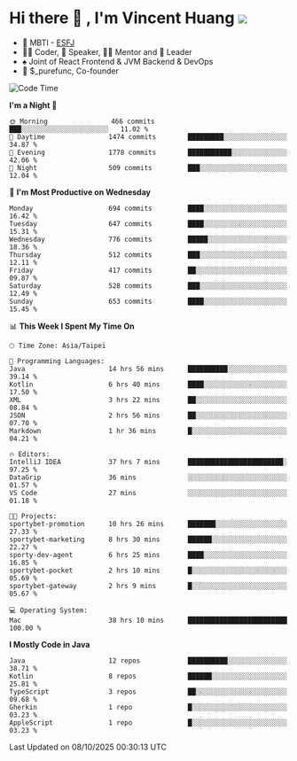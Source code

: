 # Hi there 👋 , I'm Vincent Huang ![](https://komarev.com/ghpvc/?username=Jian-Min-Huang)
- 👀 MBTI - [ESFJ](https://www.16personalities.com/esfj-personality)
- 👨‍💻 Coder, 🎤 Speaker, 👨‍🏫 Mentor and 🚀 Leader
- ♠️ Joint of React Frontend & JVM Backend & DevOps
- 💼 $_purefunc, Co-founder

<!--START_SECTION:waka-->
![Code Time](http://img.shields.io/badge/Code%20Time-6%2C041%20hrs%2048%20mins-blue)

**I'm a Night 🦉** 

```text
🌞 Morning                466 commits         ███░░░░░░░░░░░░░░░░░░░░░░   11.02 % 
🌆 Daytime                1474 commits        █████████░░░░░░░░░░░░░░░░   34.87 % 
🌃 Evening                1778 commits        ███████████░░░░░░░░░░░░░░   42.06 % 
🌙 Night                  509 commits         ███░░░░░░░░░░░░░░░░░░░░░░   12.04 % 
```
📅 **I'm Most Productive on Wednesday** 

```text
Monday                   694 commits         ████░░░░░░░░░░░░░░░░░░░░░   16.42 % 
Tuesday                  647 commits         ████░░░░░░░░░░░░░░░░░░░░░   15.31 % 
Wednesday                776 commits         █████░░░░░░░░░░░░░░░░░░░░   18.36 % 
Thursday                 512 commits         ███░░░░░░░░░░░░░░░░░░░░░░   12.11 % 
Friday                   417 commits         ██░░░░░░░░░░░░░░░░░░░░░░░   09.87 % 
Saturday                 528 commits         ███░░░░░░░░░░░░░░░░░░░░░░   12.49 % 
Sunday                   653 commits         ████░░░░░░░░░░░░░░░░░░░░░   15.45 % 
```


📊 **This Week I Spent My Time On** 

```text
🕑︎ Time Zone: Asia/Taipei

💬 Programming Languages: 
Java                     14 hrs 56 mins      ██████████░░░░░░░░░░░░░░░   39.14 % 
Kotlin                   6 hrs 40 mins       ████░░░░░░░░░░░░░░░░░░░░░   17.50 % 
XML                      3 hrs 22 mins       ██░░░░░░░░░░░░░░░░░░░░░░░   08.84 % 
JSON                     2 hrs 56 mins       ██░░░░░░░░░░░░░░░░░░░░░░░   07.70 % 
Markdown                 1 hr 36 mins        █░░░░░░░░░░░░░░░░░░░░░░░░   04.21 % 

🔥 Editors: 
IntelliJ IDEA            37 hrs 7 mins       ████████████████████████░   97.25 % 
DataGrip                 36 mins             ░░░░░░░░░░░░░░░░░░░░░░░░░   01.57 % 
VS Code                  27 mins             ░░░░░░░░░░░░░░░░░░░░░░░░░   01.18 % 

🐱‍💻 Projects: 
sportybet-promotion      10 hrs 26 mins      ███████░░░░░░░░░░░░░░░░░░   27.33 % 
sportybet-marketing      8 hrs 30 mins       ██████░░░░░░░░░░░░░░░░░░░   22.27 % 
sporty-dev-agent         6 hrs 25 mins       ████░░░░░░░░░░░░░░░░░░░░░   16.85 % 
sportybet-pocket         2 hrs 10 mins       █░░░░░░░░░░░░░░░░░░░░░░░░   05.69 % 
sportybet-gateway        2 hrs 9 mins        █░░░░░░░░░░░░░░░░░░░░░░░░   05.67 % 

💻 Operating System: 
Mac                      38 hrs 10 mins      █████████████████████████   100.00 % 
```

**I Mostly Code in Java** 

```text
Java                     12 repos            ██████████░░░░░░░░░░░░░░░   38.71 % 
Kotlin                   8 repos             ██████░░░░░░░░░░░░░░░░░░░   25.81 % 
TypeScript               3 repos             ██░░░░░░░░░░░░░░░░░░░░░░░   09.68 % 
Gherkin                  1 repo              █░░░░░░░░░░░░░░░░░░░░░░░░   03.23 % 
AppleScript              1 repo              █░░░░░░░░░░░░░░░░░░░░░░░░   03.23 % 
```




 Last Updated on 08/10/2025 00:30:13 UTC
<!--END_SECTION:waka-->
